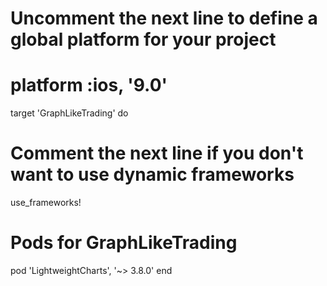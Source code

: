 # Uncomment the next line to define a global platform for your project
# platform :ios, '9.0'

target 'GraphLikeTrading' do
  # Comment the next line if you don't want to use dynamic frameworks
  use_frameworks!

  # Pods for GraphLikeTrading
pod 'LightweightCharts', '~> 3.8.0'
end
